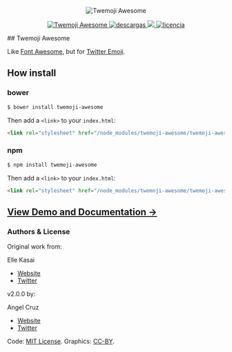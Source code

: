 <p align="center">
    <img alt="Twemoji Awesome" src="http://i.imgur.com/56VHnM6.png" width="auto">
</p>
<p align="center">
    <a href="https://www.npmjs.com/package/twemoji-awesome">
        <img src="https://img.shields.io/npm/v/twemoji-awesome.svg?style=flat-square" alt="Twemoji Awesome">
    </a>
    <a href="https://www.npmjs.com/package/twemoji-awesome">
        <img alt="descargas" src="https://img.shields.io/npm/dt/twemoji-awesome.svg?style=flat-square">
    </a>
    <a href="https://david-dm.org/abr4xas/twemoji-awesome" title="Dependency status">
        <img src="https://david-dm.org/abr4xas/twemoji-awesome.svg?style=flat-square"/>
    </a>
    <a href="https://www.npmjs.com/package/twemoji-awesome">
        <img alt="licencia" src="https://img.shields.io/npm/l/twemoji-awesome.svg?style=flat-square">
    </a>
</p>
## Twemoji Awesome

Like [Font Awesome](http://fontawesome.io), but for [Twitter Emoji](http://twitter.github.io/twemoji/).

## How install

### bower

```bash
$ bower install twemoji-awesome
```

Then add a `<link>` to your `index.html`:

```html
<link rel="stylesheet" href="/node_modules/twemoji-awesome/twemoji-awesome.min.css">
```

### npm

```bash
$ npm install twemoji-awesome
```

Then add a `<link>` to your `index.html`:

```html
<link rel="stylesheet" href="/node_modules/twemoji-awesome/twemoji-awesome.min.css">
```

## [View Demo and Documentation &rarr;](http://abr4xas.github.io/twemoji-awesome)

### Authors & License

Original work from:

Elle Kasai

- [Website](http://ellekasai.com/about)
- [Twitter](http://twitter.com/ellekasai)


v2.0.0 by:

Angel Cruz

- [Website](http://abr4xas.org)
- [Twitter](http://twitter.com/abr4xas)

Code: [MIT License](http://ellekasai.mit-license.org).
Graphics: [CC-BY](https://creativecommons.org/licenses/by/4.0/).
